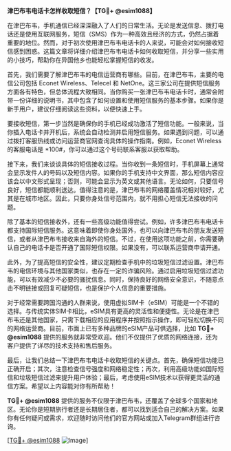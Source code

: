 **津巴布韦电话卡怎样收取短信？【TG💪+ @esim1088】**

在津巴布韦，手机通信已经深深融入了人们的日常生活。无论是发送信息、拨打电话还是使用互联网服务，短信（SMS）作为一种高效且经济的方式，仍然占据着重要的地位。然而，对于初次使用津巴布韦电话卡的人来说，可能会对如何接收短信感到困惑。这篇文章将详细介绍津巴布韦电话卡如何收取短信，并分享一些实用的小技巧，帮助你在异国他乡也能轻松掌握短信的收发。

首先，我们需要了解津巴布韦的电信运营商有哪些。目前，在津巴布韦，主要的电信公司包括 Econet Wireless、Telecel 和 NetOne。这三家公司在提供短信服务方面各有特色，但总体流程大致相同。当你购买一张津巴布韦电话卡时，通常会附带一份详细的说明书，其中包含了如何设置和使用短信服务的基本步骤。如果你是新手用户，建议仔细阅读这些资料，以便快速上手。

要接收短信，第一步当然是确保你的手机已经成功激活了短信功能。一般来说，当你插入电话卡并开机后，系统会自动检测并启用短信服务。如果遇到问题，可以通过拨打客服热线或访问运营商官网查询具体的操作指南。例如，Econet Wireless 的客服电话是 *100#，你可以通过这个号码联系客服以获取帮助。

接下来，我们来谈谈具体的短信接收过程。当你收到一条短信时，手机屏幕上通常会显示发件人的号码以及短信内容。如果你的手机支持中文界面，那么短信内容应该会以中文形式呈现；否则，可能会显示为英文或其他语言。无论如何，只要信号良好，短信都能顺利送达。值得注意的是，津巴布韦的网络覆盖情况相对较好，尤其是在城市地区。因此，只要你身处信号范围内，就不用担心短信无法接收的问题。

除了基本的短信接收外，还有一些高级功能值得尝试。例如，许多津巴布韦电话卡都支持国际短信服务。这意味着即使你身处国外，也可以向津巴布韦的朋友发送短信，或者从津巴布韦接收来自海外的短信。不过，在使用这项功能之前，你需要确认自己的电话卡是否开通了国际短信权限。如果没有，可以联系运营商申请开通。

此外，为了提高短信的安全性，建议定期检查手机中的垃圾短信过滤设置。津巴布韦的电信环境与其他国家类似，也存在一定的诈骗风险。通过启用垃圾短信过滤功能，可以有效减少不必要的骚扰信息。同时，保持良好的网络安全意识，不随意点击不明链接或回复可疑短信，也是保护个人信息的重要措施。

对于经常需要跨国沟通的人群来说，使用虚拟SIM卡（eSIM）可能是一个不错的选择。与传统实体SIM卡相比，eSIM具有更高的灵活性和便捷性。无论是在津巴布韦还是其他国家，只需下载相应的应用程序并按照指示操作，即可轻松切换不同的网络运营商。目前，市面上已有多种品牌的eSIM产品可供选择，比如 **TG💪+ @esim1088** 提供的服务就非常受欢迎。他们不仅提供了优质的网络连接，还为客户提供了详尽的技术支持和售后服务。

最后，让我们总结一下津巴布韦电话卡收取短信的关键点。首先，确保短信功能已正确开启；其次，注意检查信号强度和网络稳定性；再次，利用高级功能如国际短信和垃圾短信过滤来提升用户体验；最后，考虑使用eSIM技术以获得更灵活的通信方案。希望以上内容能对你有所帮助！

**TG💪+ @esim1088** 提供的服务不仅限于津巴布韦，还覆盖了全球多个国家和地区。无论你是短期旅行者还是长期居住者，都可以找到适合自己的解决方案。如果你有任何疑问或需求，欢迎随时访问他们的官方网站或加入Telegram群组进行咨询。

[[TG💪+ @esim1088](https://t.me/s/esim1088) ![Image](https://i.postimg.cc/4NQfJmqS/Snipaste-2025-05-13-00-14-12.png)]